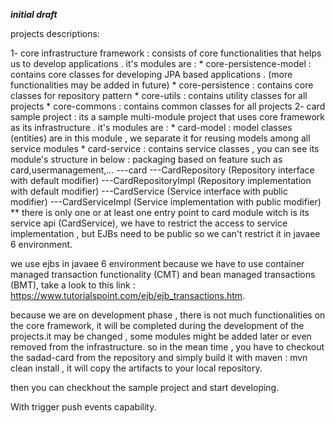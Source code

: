 ***initial draft***


projects descriptions:

1- core infrastructure framework : consists of core functionalities that helps us to develop applications .
	it's modules are :
		* core-persistence-model : contains core classes for developing JPA based applications . (more functionalities may be added in future)
		* core-persistence : contains core classes for repository pattern
		* core-utils : contains utility classes for all projects
		* core-commons : contains common classes for all projects
2- card sample project : its a sample multi-module project that uses core framework as its infrastructure .
	it's modules are :
		* card-model : model classes (entities) are in this module , we separate it for reusing models among all service modules
		* card-service : contains service classes , you can see its module's structure in below :
			packaging based on feature such as card,usermanagement,...
			---card
					---CardRepository (Repository interface with default modifier)
					---CardRepositoryImpl (Repository implementation with default modifier)
					---CardService (Service interface with public modifier)
					---CardServiceImpl (Service implementation with public modifier)
					** there is only one or at least one entry point to card module witch is its service api (CardService),
						we have to restrict the access to service implementation , but EJBs need to be public so we can't restrict it in javaee 6 environment.
						

we use ejbs in javaee 6 environment because we have to use container managed transaction functionality (CMT) and bean managed transactions (BMT),
take a look to this link : https://www.tutorialspoint.com/ejb/ejb_transactions.htm. 						 
						
						
because we are on development phase , there is not much functionalities on the core framework,
it will be completed during the development of the projects.it may be changed , 
some modules might be added later or even removed from the infrastructure. so in the mean time , you have to checkout the sadad-card from
the repository and simply build it with maven : mvn clean install , it will copy the artifacts to your local repository.

then you can checkhout the sample project and start developing.

With trigger push events capability.